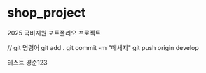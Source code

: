 # shop_project
2025 국비지원 포트폴리오 프로젝트

// git 명령어
git add .
git commit -m "메세지"
git push origin develop


테스트 경준123